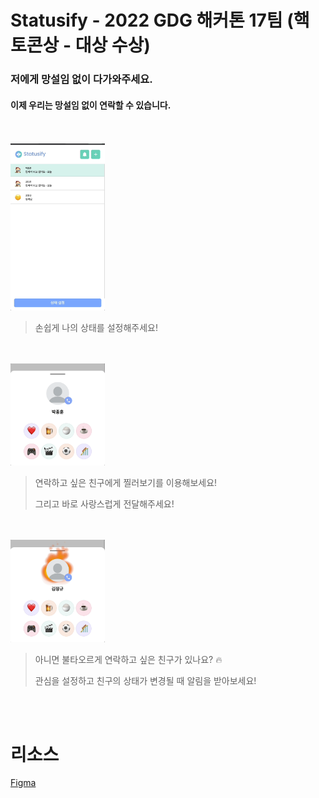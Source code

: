 # Statusify - 2022 GDG 해커톤 17팀 (핵토콘상 - 대상 수상)

### 저에게 망설임 없이 다가와주세요.
#### 이제 우리는 망설임 없이 연락할 수 있습니다.

<br>
<br>
<img src="https://github.com/GDG-17/.github/blob/main/profile/1.gif?raw=true" width="30%"></img>

> 손쉽게 나의 상태를 설정해주세요!

<br>
<br>
<img src="https://github.com/GDG-17/.github/blob/main/profile/2.gif?raw=true" width="30%"></img>

> 연락하고 싶은 친구에게 찔러보기를 이용해보세요!
> 
> 그리고 바로 사랑스럽게 전달해주세요!

<br>
<br>
<img src="https://github.com/GDG-17/.github/blob/main/profile/3.gif?raw=true" width="30%"></img>

> 아니면 불타오르게 연락하고 싶은 친구가 있나요? 🔥
> 
> 관심을 설정하고  친구의 상태가 변경될 때 알림을 받아보세요!

<br>
<br>

# 리소스
[Figma](https://www.figma.com/file/9WfYsCbrP5IPX3SA57SbrZ/Statusify?node-id=54%3A648)
